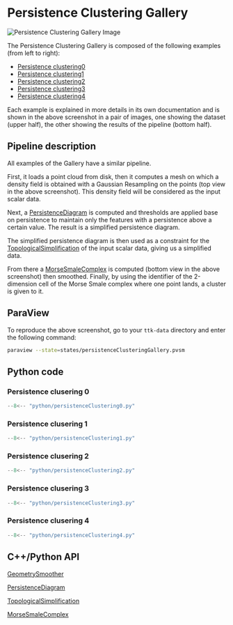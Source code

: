 # Persistence Clustering Gallery

![Persistence Clustering Gallery Image](https://topology-tool-kit.github.io/img/gallery/persistenceClusteringGallery.jpeg)

The Persistence Clustering Gallery is composed of the following examples (from left to right):

- [Persistence clustering0](../persistenceClustering0/)
- [Persistence clustering1](../persistenceClustering1/)
- [Persistence clustering2](../persistenceClustering2/)
- [Persistence clustering3](../persistenceClustering3/)
- [Persistence clustering4](../persistenceClustering4/)

Each example is explained in more details in its own documentation and is shown in the above screenshot in a pair of images, one showing the dataset (upper half), the other showing the results of the pipeline (bottom half).

## Pipeline description

All examples of the Gallery have a similar pipeline. 

First, it loads a point cloud from disk, then it computes a mesh on which a density field is obtained with a Gaussian Resampling on the points (top view in the above screenshot). This density field will be considered as the input scalar data.

Next, a [PersistenceDiagram](https://topology-tool-kit.github.io/doc/html/classttkPersistenceDiagram.html) is computed and thresholds are applied base on persistence to maintain only the features with a persistence above a certain value. The result is a simplified persistence diagram.

The simplified persistence diagram is then used as a constraint for the [TopologicalSimplification](https://topology-tool-kit.github.io/doc/html/classttkTopologicalSimplification.html) of the input scalar data, giving us a simplified data.

From there a [MorseSmaleComplex](https://topology-tool-kit.github.io/doc/html/classttkMorseSmaleComplex.html) is computed (bottom view in the above screenshot) then smoothed. Finally, by using the identifier of the 2-dimension cell of the Morse Smale complex where one point lands, a cluster is given to it.

## ParaView
To reproduce the above screenshot, go to your `ttk-data`  directory and enter the following command:
``` bash
paraview --state=states/persistenceClusteringGallery.pvsm
```

## Python code

### Persistence clusering 0

``` python  linenums="1"
--8<-- "python/persistenceClustering0.py"
```

### Persistence clusering 1

``` python  linenums="1"
--8<-- "python/persistenceClustering1.py"
```

### Persistence clusering 2

``` python  linenums="1"
--8<-- "python/persistenceClustering2.py"
```

### Persistence clusering 3

``` python  linenums="1"
--8<-- "python/persistenceClustering3.py"
```

### Persistence clusering 4


``` python  linenums="1"
--8<-- "python/persistenceClustering4.py"
```


## C++/Python API

[GeometrySmoother](https://topology-tool-kit.github.io/doc/html/classttkGeometrySmoother.html)

[PersistenceDiagram](https://topology-tool-kit.github.io/doc/html/classttkPersistenceDiagram.html)

[TopologicalSimplification](https://topology-tool-kit.github.io/doc/html/classttkTopologicalSimplification.html)

[MorseSmaleComplex](https://topology-tool-kit.github.io/doc/html/classttkMorseSmaleComplex.html)
